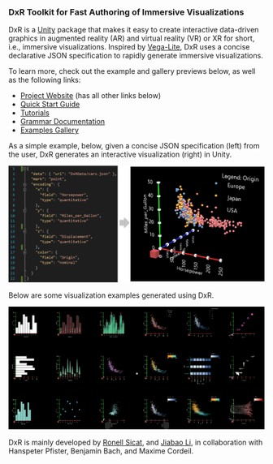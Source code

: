 ### DxR Toolkit for Fast Authoring of Immersive Visualizations
DxR is a [Unity](https://unity3d.com/unity) package that makes it easy to create interactive data-driven graphics in augmented reality (AR) and virtual reality (VR) or XR for short, i.e., immersive visualizations. Inspired by [Vega-Lite](https://vega.github.io/vega-lite/), DxR uses a concise declarative JSON specification to rapidly generate immersive visualizations.

To learn more, check out the example and gallery previews below, as well as the following links:

* [Project Website](https://sites.google.com/view/dxr-vis) (has all other links below)
* [Quick Start Guide](https://sites.google.com/view/dxr-vis/tutorials/quick-start-guide)
* [Tutorials](https://sites.google.com/view/dxr-vis/tutorials)
* [Grammar Documentation](https://sites.google.com/view/dxr-vis/grammar-docs)
* [Examples Gallery](https://sites.google.com/view/dxr-vis/examples)

As a simple example, below, given a concise JSON specification (left) from the user, DxR generates an interactive visualization (right) in Unity. 

<img src="docs/assets/img/example_template3D.png">

Below are some visualization examples generated using DxR.

<img src="docs/assets/img/gallery_overview.png">

DxR is mainly developed by [Ronell Sicat](www.ronellsicat.com), and [Jiabao Li](https://www.jiabaoli.org/), in collaboration with Hanspeter Pfister, Benjamin Bach, and Maxime Cordeil.
